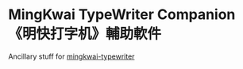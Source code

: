 

# MingKwai TypeWriter Companion 《明快打字机》輔助軟件

Ancillary stuff for [mingkwai-typewriter](https://github.com/loveencounterflow/mingkwai-typewriter)

